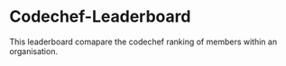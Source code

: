 # Codechef-Leaderboard
This leaderboard comapare the codechef ranking of members within an organisation.
